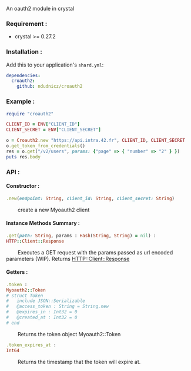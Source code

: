 An oauth2 module in crystal

### Requirement :
* crystal >= 0.27.2

### Installation :
Add this to your application's `shard.yml`:
```yaml
dependencies:
  croauth2:
    github: ndudnicz/croauth2
```

### Example :
```ruby
require "croauth2"

CLIENT_ID = ENV["CLIENT_ID"]
CLIENT_SECRET = ENV["CLIENT_SECRET"]

o = Croauth2.new "https://api.intra.42.fr", CLIENT_ID, CLIENT_SECRET
o.get_token_from_credentials()
res = o.get("/v2/users", params: {"page" => { "number" => "2" } })
puts res.body
```

### API :
#### Constructor :
```ruby
.new(endpoint: String, client_id: String, client_secret: String)
```
&nbsp;&nbsp;&nbsp;&nbsp;&nbsp;&nbsp;&nbsp;&nbsp;create a new Myoauth2 client

#### Instance Methods Summary :

```ruby
.get(path: String, params : Hash(String, String) = nil) :
HTTP::Client::Response
```
&nbsp;&nbsp;&nbsp;&nbsp;&nbsp;&nbsp;&nbsp;&nbsp;Executes a GET request with the params passed as url encoded parameters (WIP). Returns [HTTP::Client::Response](https://crystal-lang.org/api/0.27.2/HTTP/Client/Response.html)

#### Getters :
```ruby
.token :
Myoauth2::Token
# struct Token
#   include JSON::Serializable
#   @access_token : String = String.new
#   @expires_in : Int32 = 0
#   @created_at : Int32 = 0
# end
```
&nbsp;&nbsp;&nbsp;&nbsp;&nbsp;&nbsp;&nbsp;&nbsp;Returns the token object Myoauth2::Token


```ruby
.token_expires_at :
Int64
```
&nbsp;&nbsp;&nbsp;&nbsp;&nbsp;&nbsp;&nbsp;&nbsp;Returns the timestamp that the token will expire at.
